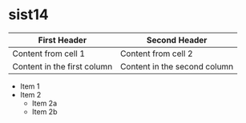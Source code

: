 # sist14
First Header | Second Header
------------ | -------------
Content from cell 1 | Content from cell 2
Content in the first column | Content in the second column

* Item 1
* Item 2
  * Item 2a
  * Item 2b
